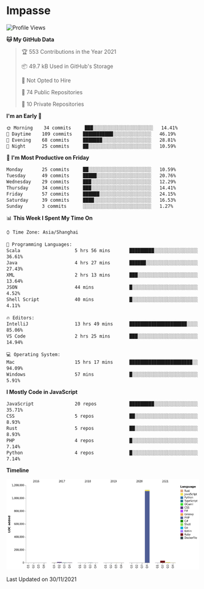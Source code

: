 # Impasse

<!--START_SECTION:waka-->
![Profile Views](http://img.shields.io/badge/Profile%20Views-0-blue)

**🐱 My GitHub Data** 

> 🏆 553 Contributions in the Year 2021
 > 
> 📦 49.7 kB Used in GitHub's Storage 
 > 
> 🚫 Not Opted to Hire
 > 
> 📜 74 Public Repositories 
 > 
> 🔑 10 Private Repositories  
 > 
**I'm an Early 🐤** 

```text
🌞 Morning    34 commits     ███░░░░░░░░░░░░░░░░░░░░░░   14.41% 
🌆 Daytime    109 commits    ███████████░░░░░░░░░░░░░░   46.19% 
🌃 Evening    68 commits     ███████░░░░░░░░░░░░░░░░░░   28.81% 
🌙 Night      25 commits     ██░░░░░░░░░░░░░░░░░░░░░░░   10.59%

```
📅 **I'm Most Productive on Friday** 

```text
Monday       25 commits     ██░░░░░░░░░░░░░░░░░░░░░░░   10.59% 
Tuesday      49 commits     █████░░░░░░░░░░░░░░░░░░░░   20.76% 
Wednesday    29 commits     ███░░░░░░░░░░░░░░░░░░░░░░   12.29% 
Thursday     34 commits     ███░░░░░░░░░░░░░░░░░░░░░░   14.41% 
Friday       57 commits     ██████░░░░░░░░░░░░░░░░░░░   24.15% 
Saturday     39 commits     ████░░░░░░░░░░░░░░░░░░░░░   16.53% 
Sunday       3 commits      ░░░░░░░░░░░░░░░░░░░░░░░░░   1.27%

```


📊 **This Week I Spent My Time On** 

```text
⌚︎ Time Zone: Asia/Shanghai

💬 Programming Languages: 
Scala                    5 hrs 56 mins       █████████░░░░░░░░░░░░░░░░   36.61% 
Java                     4 hrs 27 mins       ██████░░░░░░░░░░░░░░░░░░░   27.43% 
XML                      2 hrs 13 mins       ███░░░░░░░░░░░░░░░░░░░░░░   13.64% 
JSON                     44 mins             █░░░░░░░░░░░░░░░░░░░░░░░░   4.52% 
Shell Script             40 mins             █░░░░░░░░░░░░░░░░░░░░░░░░   4.11%

🔥 Editors: 
IntelliJ                 13 hrs 49 mins      █████████████████████░░░░   85.06% 
VS Code                  2 hrs 25 mins       ███░░░░░░░░░░░░░░░░░░░░░░   14.94%

💻 Operating System: 
Mac                      15 hrs 17 mins      ███████████████████████░░   94.09% 
Windows                  57 mins             █░░░░░░░░░░░░░░░░░░░░░░░░   5.91%

```

**I Mostly Code in JavaScript** 

```text
JavaScript               20 repos            █████████░░░░░░░░░░░░░░░░   35.71% 
CSS                      5 repos             ██░░░░░░░░░░░░░░░░░░░░░░░   8.93% 
Rust                     5 repos             ██░░░░░░░░░░░░░░░░░░░░░░░   8.93% 
PHP                      4 repos             █░░░░░░░░░░░░░░░░░░░░░░░░   7.14% 
Python                   4 repos             █░░░░░░░░░░░░░░░░░░░░░░░░   7.14%

```


**Timeline**

![Chart not found](https://raw.githubusercontent.com/impasse/impasse/master/charts/bar_graph.png) 


 Last Updated on 30/11/2021
<!--END_SECTION:waka-->
